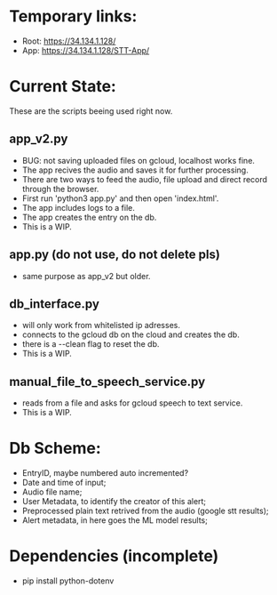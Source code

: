 # Temporary links:

- Root: https://34.134.1.128/
- App: https://34.134.1.128/STT-App/

# Current State:
These are the scripts beeing used right now.

## app_v2.py
- BUG: not saving uploaded files on gcloud, localhost works fine.
- The app recives the audio and saves it for further processing.
- There are two ways to feed the audio, file upload and direct record through the browser.
- First run 'python3 app.py' and then open 'index.html'.
- The app includes logs to a file.
- The app creates the entry on the db.
- This is a WIP.

## app.py (do not use, do not delete pls)
- same purpose as app_v2 but older.

## db_interface.py
- will only work from whitelisted ip adresses.
- connects to the gcloud db on the cloud and creates the db.
- there is a --clean flag to reset the db.
- This is a WIP.

## manual_file_to_speech_service.py
- reads from a file and asks for gcloud speech to text service.
- This is a WIP.

# Db Scheme:
- EntryID, maybe numbered auto incremented?
- Date and time of input;
- Audio file name;
- User Metadata, to identify the creator of this alert;
- Preprocessed plain text retrived from the audio (google stt results);
- Alert metadata, in here goes the ML model results;

# Dependencies (incomplete)
- pip install python-dotenv

